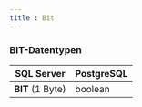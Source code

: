```yaml
---
title : Bit
---
```


### BIT-Datentypen

| SQL Server | PostgreSQL |
|-----|-----|
| **BIT** (1 Byte) | boolean |